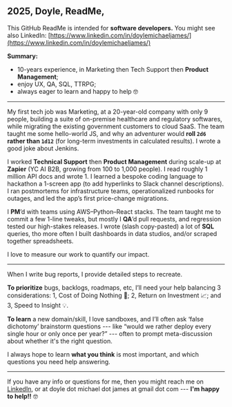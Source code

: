 ## 2025, Doyle, ReadMe, 

This GitHub ReadMe is intended for **software developers.** You might see also LinkedIn: [https://www.linkedin.com/in/doylemichaeljames/](https://www.linkedin.com/in/doylemichaeljames/)

**Summary:** 

- 10-years experience, in Marketing then Tech Support then **Product Management**;
- enjoy UX, QA, SQL, TTRPG;
- always eager to learn and happy to help  🤓

---

My first tech job was Marketing, at a 20-year-old company with only 9 people, building a suite of on-premise healthcare and regulatory softwares, while migrating the existing government customers to cloud SaaS. The team taught me some hello-world JS, and why an adventurer would **roll `2d6` rather than `1d12`** (for long-term investments in calculated results). I wrote a good joke about Jenkins.

I worked **Technical Support** then **Product Management** during scale-up at **Zapier** (YC AI B2B, growing from 100 to 1,000 people). I read roughly 1 million API docs and wrote 1. I learned a bespoke coding language to hackathon a 1-screen app (to add hyperlinks to Slack channel descriptions). I ran postmortems for infrastructure teams, operationalized runbooks for outages, and led the app’s first price-change migrations.

I **PM**’d with teams using AWS–Python–React stacks. The team taught me to commit a few 1-line tweaks, but mostly I **QA**’d pull requests, and regression tested our high-stakes releases. I wrote (slash copy-pasted) a lot of **SQL** queries, tho more often I built dashboards in data studios, and/or scraped together spreadsheets.

I love to measure our work to quantify our impact.

---

When I write bug reports, I provide detailed steps to recreate.

**To prioritize** bugs, backlogs, roadmaps, etc, I’ll need your help balancing 3 considerations: 1, Cost of Doing Nothing 💸; 2, Return on Investment 📈; and 3, Speed to Insight 💡. 

**To learn** a new domain/skill, I love sandboxes, and I’ll often ask ‘false dichotomy’ brainstorm questions --- like “would we rather deploy every single hour or only once per year?” --- often to prompt meta-discussion about whether it's the right question.

I always hope to learn **what you think** is most important, and which questions you need help answering. 

---

If you have any info or questions for me, then you might reach me on [LinkedIn](https://www.linkedin.com/in/doylemichaeljames/), or at doyle dot michael dot james at gmail dot com --- **I'm happy to help!!** 🤓
